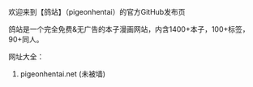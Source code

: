 欢迎来到【鸽站】（pigeonhentai）的官方GitHub发布页

鸽站是一个完全免费&无广告的本子漫画网站，内含1400+本子，100+标签，90+同人。

网址大全：
1. pigeonhentai.net (未被墙)
